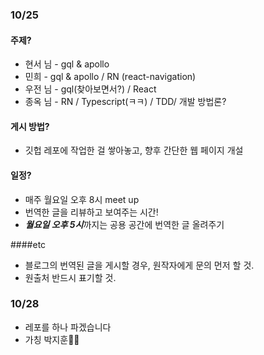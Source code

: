 ### 10/25

#### 주제?

- 현서 님 - gql & apollo
- 민희 - gql & apollo / RN (react-navigation) 
- 우전 님 - gql(찾아보면서?) / React
- 종옥 님 - RN / Typescript(ㅋㅋ) / TDD/ 개발 방법론?

#### 게시 방법?

- 깃헙 레포에 작업한 걸 쌓아놓고, 향후 간단한 웹 페이지 개설

#### 일정?

- 매주 월요일 오후 8시 meet up
- 번역한 글을 리뷰하고 보여주는 시간!
- ***월요일 오후 5시***까지는 공용 공간에 번역한 글 올려주기

####etc

- 블로그의 번역된 글을 게시할 경우, 원작자에게 문의 먼저 할 것.
- 원출처 반드시 표기할 것.



### 10/28

- 레포를 하나 파겠습니다
- 가칭 박지훈🤣🤣
